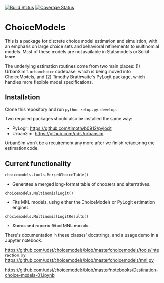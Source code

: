 [![Build Status](https://travis-ci.org/UDST/choicemodels.svg?branch=master)](https://travis-ci.org/UDST/choicemodels)
[![Coverage Status](https://coveralls.io/repos/github/UDST/choicemodels/badge.svg?branch=master)](https://coveralls.io/github/UDST/choicemodels?branch=master)

# ChoiceModels

This is a package for discrete choice model estimation and simulation, with an emphasis on large choice sets and behavioral refinements to multinomial models. Most of these models are not available in Statsmodels or Scikit-learn.

The underlying estimation routines come from two main places: (1) UrbanSim's `urbanchoice` codebase, which is being moved into ChoiceModels, and (2) Timothy Brathwaite's PyLogit package, which handles more flexible model specifications.


## Installation

Clone this repository and run `python setup.py develop`.

Two required packages should also be installed the same way:
- PyLogit: https://github.com/timothyb0912/pylogit
- UrbanSim: https://github.com/udst/urbansim

UrbanSim won't be a requirement any more after we finish refactoring the estimation code.


## Current functionality

`choicemodels.tools.MergedChoiceTable()`

- Generates a merged long-format table of choosers and alternatives.

`choicemodels.MultinomialLogit()`

- Fits MNL models, using either the ChoiceModels or PyLogit estimation engines.

`chociemodels.MultinomialLogitResults()`

- Stores and reports fitted MNL models.

There's documentation in these classes' docstrings, and a usage demo in a Jupyter notebook.

https://github.com/udst/choicemodels/blob/master/choicemodels/tools/interaction.py
https://github.com/udst/choicemodels/blob/master/choicemodels/mnl.py

https://github.com/udst/choicemodels/blob/master/notebooks/Destination-choice-models-01.ipynb
